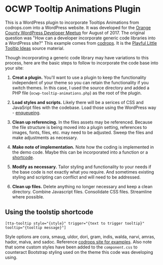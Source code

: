 # OCWP Tooltip Animations Plugin

This is a WordPress plugin to incorporate Tooltips Animations from codrops.com into a WordPress website. It was developed for the [Orange County WordPress Developer Meetup](https://www.meetup.com/OC-Wordpress-Group/) for August of 2017. The original question was "How can a developer incorporate generic code libraries into a WordPress site?" This example comes from [codrops](https://tympanus.net/codrops/). It is the [Playful Little Tooltip Ideas](https://tympanus.net/codrops/2017/05/31/playful-little-tooltip-ideas/) source material. 

Though incorporating a generic code library may have variations to this process, here are the basic steps to follow to incorporate the code base into your site:

1. **Creat a plugin.** You'll want to use a plugin to keep the functionality independent of your theme so you can retain the functionality if you switch themes. In this case, I used the source directory and added a PHP file (`ocwp-tooltip-animations.php`) as the root of the plugin.

1. **Load styles and scripts.** Likely there will be a serices of CSS and JavaSript files with the codebase. Load those using the WordPress way - [enqueueing](https://codex.wordpress.org/Plugin_API/Action_Reference/wp_enqueue_scripts).

1. **Clean up referencing.** In the files assets may be referenced. Because the file structure is being moved into a plugin setting, references to images, fonts, files, etc. may need to be adjusted. Sweep the files and make adjustments as necessary.

1. **Make note of implementation.** Note how the coding is implemented in the demo code. Maybe this can be incorporated into a function or a [shortcode](https://codex.wordpress.org/Function_Reference/add_shortcode).

1. **Modify as necessary.** Tailor styling and functionality to your needs if the base code is not exactly what you require. And sometimes existing styling and scripting can conflict and will need to be addressed.

1. **Clean up files.** Delete anything no longer necessary and keep a clean directory. Combine Javascript files. Consolidate CSS files. Streamline where possible.

## Using the toolstip shortcode

`[tta-tooltip style="{style}" trigger="{text to trigger tooltip}" tooltip="{tooltip message}"]`

Style options are cora, smaug, uldor, dori, gram, indis, walda, narvi, amras, hador, malva, and sadoc. Reference [codrops site for examples](https://tympanus.net/Development/TooltipAnimations/). Also note that some custom styles have been added to the `component.css` to counteract Bootstrap styling used on the theme this code was developing using.
